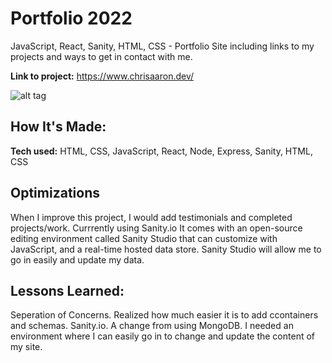 # Portfolio 2022
JavaScript, React, Sanity, HTML, CSS - Portfolio Site including links to my projects and ways to get in contact with me.

**Link to project:** https://www.chrisaaron.dev/

![alt tag](https://i.postimg.cc/x19ybTXC/portfolioreact.png)

## How It's Made:

**Tech used:** HTML, CSS, JavaScript, React, Node, Express, Sanity, HTML, CSS 

## Optimizations

When I improve this project, I would add testimonials and completed projects/work. Currrently using Sanity.io  It comes with an open-source editing environment called Sanity Studio that  can customize with JavaScript, and a real-time hosted data store.  Sanity Studio will allow me to go in easily and update my data.

## Lessons Learned:

Seperation of Concerns. Realized how much easier it is to add ccontainers and schemas.
Sanity.io.  A change from using MongoDB.  I needed an environment where I can easily go in to change and update the content of my site.
